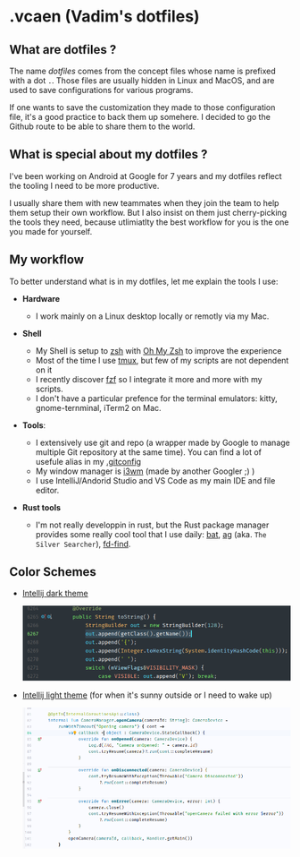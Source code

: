 # .vcaen (Vadim's dotfiles)

## What are dotfiles ?

The name _dotfiles_ comes from the concept files whose name is prefixed with a dot `.`. 
Those files are usually hidden in Linux and MacOS, and are used to save configurations for various programs.

If one wants to save the customization they made to those configuration file, it's a good practice to back them up somehere. 
I decided to go the Github route to be able to share them to the world.

## What is special about my dotfiles ?

I've been working on Android at Google for 7 years and my dotfiles reflect the tooling I need to be more productive. 

I usually share them with new teammates when they join the team to help them setup their own workflow. 
But I also insist on them just cherry-picking the tools they need, because utlimiatlty the best workflow for you is 
the one you made for yourself.

## My workflow

To better understand what is in my dotfiles, let me explain the tools I use:

 - **Hardware**
     - I work mainly on a Linux desktop locally or remotly via my Mac.
       
 - **Shell**
     - My Shell is setup to [zsh] with [Oh My Zsh] to improve the experience
     - Most of the time I use [tmux], but few of my scripts are not dependent on it
     - I recently discover [fzf] so I integrate it more and more with my scripts.
     - I don't have a particular prefence for the terminal emulators: kitty, gnome-ternminal, iTerm2 on Mac.

 - **Tools**:
     - I extensively use git and repo (a wrapper made by Google to manage multiple Git repository at the same time).
       You can find a lot of usefule alias in my [.gitconfig](git/gitconfig)
     - My window manager is [i3wm] (made by another Googler ;) )
     - I use IntelliJ/Andorid Studio and VS Code as my main IDE and file editor.
  
  - **Rust tools**
      - I'm not really developpin in rust, but the Rust package manager provides some really cool tool that I use daily:
        [bat], [ag] (aka. `The Silver Searcher`), [fd-find].
  
  ## Color Schemes

   - [Intellij dark theme](Vadim%20Scheme.icls)

     ![](https://github.com/vcaen/intellij-color-scheme/raw/master/screenshot.png)

   - [Intellij light theme](Vadim_light.icls) (for when it's sunny  outside or I need to wake up)

     ![](screenshots/light_theme.png)


[fzf]: https://github.com/junegunn/fzf
[i3wm]: https://i3wm.org/
[tmux]: https://github.com/tmux/tmux/wiki
[zsh]: https://wiki.archlinux.org/title/zsh
[Oh My Zsh]: ohmyz.sh
[bat]: https://github.com/sharkdp/bat
[ag]: https://github.com/ggreer/the_silver_searcher
[fd-find]: https://github.com/sharkdp/fd
